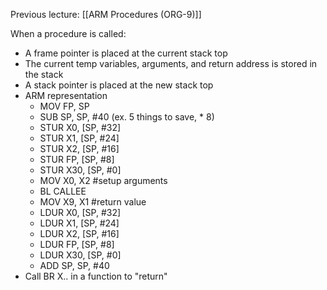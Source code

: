 Previous lecture: [[ARM Procedures (ORG-9)]]


When a procedure is called:
- A frame pointer is placed at the current stack top
- The current temp variables, arguments, and return address is stored in the stack
- A stack pointer is placed at the new stack top
- ARM representation
	- MOV FP, SP
	- SUB SP, SP, \#40 (ex. 5 things to save, * 8)
	- STUR X0, \[SP, #32]
	- STUR X1, \[SP, #24]
	- STUR X2, \[SP, #16]
	- STUR FP, \[SP, #8]
	- STUR X30, \[SP, #0]
	- MOV X0, X2 \#setup arguments
	- BL CALLEE
	- MOV X9, X1 \#return value
	- LDUR X0, \[SP, #32]
	- LDUR X1, \[SP, #24]
	- LDUR X2, \[SP, #16]
	- LDUR FP, \[SP, #8]
	- LDUR X30, \[SP, #0]
	- ADD SP, SP, #40
- Call BR X.. in a function to "return"


